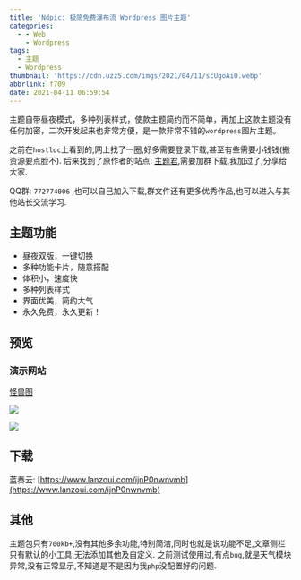 ```yaml
---
title: 'Ndpic: 极简免费瀑布流 Wordpress 图片主题'
categories:
  - - Web
    - Wordpress
tags:
  - 主题
  - Wordpress
thumbnail: 'https://cdn.uzz5.com/imgs/2021/04/11/scUgoAiO.webp'
abbrlink: f709
date: 2021-04-11 06:59:54
---
```



主题自带昼夜模式，多种列表样式，使款主题简约而不简单，再加上这款主题没有任何加密，二次开发起来也非常方便，是一款非常不错的`wordpress`图片主题。
<!--more-->
之前在`hostloc`上看到的,网上找了一圈,好多需要登录下载,甚至有些需要小钱钱(搬资源要点脸不).
后来找到了原作者的站点: [主题君](https://www.ztjun.com/),需要加群下载,我加过了,分享给大家.

QQ群: `772774006` ,也可以自己加入下载,群文件还有更多优秀作品,也可以进入与其他站长交流学习.

## 主题功能

* 昼夜双版，一键切换
* 多种功能卡片，随意搭配
* 体积小，速度快
* 多种列表样式
* 界面优美，简约大气
* 永久免费，永久更新！

## 预览

### 演示网站

[怪兽图](https://www.guaishoutu.com/)

![](https://cdn.uzz5.com/imgs/2021/04/11/PHXRLXEI.webp)

![](https://cdn.uzz5.com/imgs/2021/04/11/zDgZz6x2.webp)

## 下载

蓝奏云: [https://www.lanzoui.com/ijnP0nwnvmb](https://www.lanzoui.com/ijnP0nwnvmb)

## 其他

主题包只有`700kb+`,没有其他多余功能,特别简洁,同时也就是说功能不足,文章侧栏只有默认的小工具,无法添加其他及自定义.
之前测试使用过,有点`bug`,就是天气模块异常,没有正常显示,不知道是不是因为我`php`没配置好的问题.